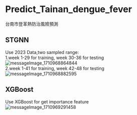 # Predict_Tainan_dengue_fever
台南市登革熱防治風險預測
## STGNN
Use 2023 Data,two sampled range:  
1.week 1-29 for training, week 30-36 for testing  
![messageImage_1710968864844](https://github.com/MikazukiHikari/Predict_Tainan_dengue_fever/assets/100305577/ce645727-2682-4429-b5e7-accfa76fddf9)  
2.week 1-41 for training, week 42-48 for testing  
![messageImage_1710968882595](https://github.com/MikazukiHikari/Predict_Tainan_dengue_fever/assets/100305577/1ddca76e-47b8-4f81-85eb-7a9d217956fb)  
## XGBoost
Use XGBoost for get importance feature  
![messageImage_1710969291458](https://github.com/MikazukiHikari/Predict_Tainan_dengue_fever/assets/100305577/ea974802-019d-4eaa-bf9d-025d66d46c45)
